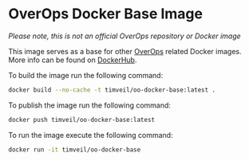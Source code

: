 # OverOps Docker Base Image

*Please note, this is not an official OverOps repository or Docker image*

This image serves as a base for other [OverOps](http://www.overops.com) related Docker images.  More info can be found on [DockerHub](https://hub.docker.com/r/timveil/oo-docker-base/).


To build the image run the following command:
```bash
docker build --no-cache -t timveil/oo-docker-base:latest .
```

To publish the image run the following command:
```bash
docker push timveil/oo-docker-base:latest
```

To run the image execute the following command: 
```bash
docker run -it timveil/oo-docker-base
```